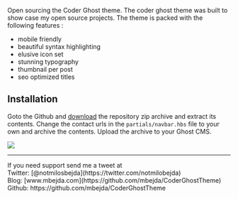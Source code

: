 Open sourcing the Coder Ghost theme. The coder ghost theme was built to show case my open source projects. The theme is packed with the following features :  

- mobile friendly
- beautiful syntax highlighting
- elusive icon set
- stunning typography
- thumbnail per post
- seo optimized titles


## Installation 
Goto the Github and [download](https://twitter.com/notmilobejda) the repository zip archive and extract its contents. Change the contact urls in the `partials/navbar.hbs` file to your own and archive the contents. Upload the archive to your Ghost CMS. 


![](https://www.mbejda.com/content/images/2015/12/download--2-.png#400)
<hr>
If you need support send me a tweet at <br>
Twitter: [@notmilosbejda](https://twitter.com/notmilobejda)<br>
Blog: [www.mbejda.com](https://github.com/mbejda/CoderGhostTheme)<br>
Github: https://github.com/mbejda/CoderGhostTheme
